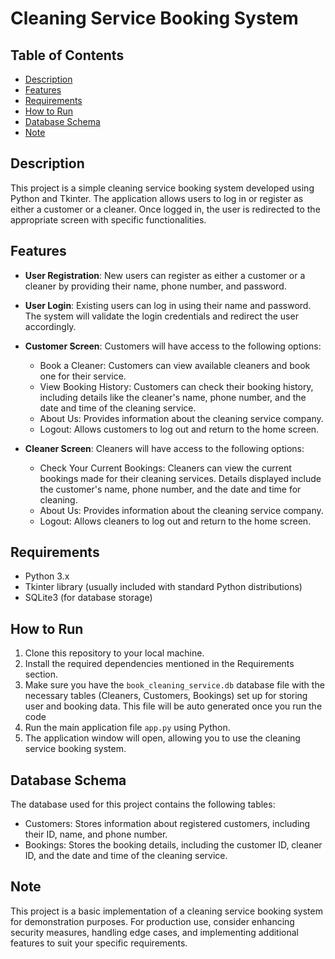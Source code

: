 # Cleaning Service Booking System

## Table of Contents

- [Description](#description)
- [Features](#features)
- [Requirements](#requirements)
- [How to Run](#how-to-run)
- [Database Schema](#database-schema)
- [Note](#note)

## Description

This project is a simple cleaning service booking system developed using Python and Tkinter. The application allows users to log in or register as either a customer or a cleaner. Once logged in, the user is redirected to the appropriate screen with specific functionalities.

## Features

- **User Registration**: New users can register as either a customer or a cleaner by providing their name, phone number, and password.

- **User Login**: Existing users can log in using their name and password. The system will validate the login credentials and redirect the user accordingly.

- **Customer Screen**: Customers will have access to the following options:
  - Book a Cleaner: Customers can view available cleaners and book one for their service.
  - View Booking History: Customers can check their booking history, including details like the cleaner's name, phone number, and the date and time of the cleaning service.
  - About Us: Provides information about the cleaning service company.
  - Logout: Allows customers to log out and return to the home screen.

- **Cleaner Screen**: Cleaners will have access to the following options:
  - Check Your Current Bookings: Cleaners can view the current bookings made for their cleaning services. Details displayed include the customer's name, phone number, and the date and time for cleaning.
  - About Us: Provides information about the cleaning service company.
  - Logout: Allows cleaners to log out and return to the home screen.

## Requirements

- Python 3.x
- Tkinter library (usually included with standard Python distributions)
- SQLite3 (for database storage)

## How to Run

1. Clone this repository to your local machine.
2. Install the required dependencies mentioned in the Requirements section.
3. Make sure you have the `book_cleaning_service.db` database file with the necessary tables (Cleaners, Customers, Bookings) set up for storing user and booking data. This file will be auto generated once you run the code
4. Run the main application file `app.py` using Python.
5. The application window will open, allowing you to use the cleaning service booking system.

## Database Schema

The database used for this project contains the following tables:

- Customers: Stores information about registered customers, including their ID, name, and phone number.
- Bookings: Stores the booking details, including the customer ID, cleaner ID, and the date and time of the cleaning service.

## Note

This project is a basic implementation of a cleaning service booking system for demonstration purposes. For production use, consider enhancing security measures, handling edge cases, and implementing additional features to suit your specific requirements.